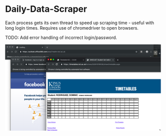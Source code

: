# Daily-Data-Scraper

Each process gets its own thread to speed up scraping time - useful with long login times.
Requires use of chromedriver to open browsers.

TODO: Add error handling of incorrect login/password.

![alt text](https://github.com/DomAlexRod/Daily-Data-Scraper/blob/master/Screenshot%202019-05-09%20at%2021.08.30.png)
